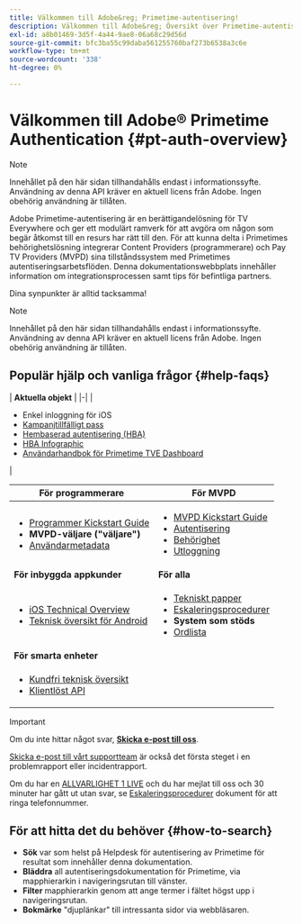 ```yaml
---
title: Välkommen till Adobe&reg; Primetime-autentisering!
description: Välkommen till Adobe&reg; Översikt över Primetime-autentisering
exl-id: a8b01469-3d5f-4a44-9ae8-06a68c29d56d
source-git-commit: bfc3ba55c99daba561255760baf273b6538a3c6e
workflow-type: tm+mt
source-wordcount: '338'
ht-degree: 0%

---
```


# Välkommen till Adobe® Primetime Authentication {#pt-auth-overview}

>[!NOTE]
>
>Innehållet på den här sidan tillhandahålls endast i informationssyfte. Användning av denna API kräver en aktuell licens från Adobe. Ingen obehörig användning är tillåten.

Adobe Primetime-autentisering är en berättigandelösning för TV Everywhere och ger ett modulärt ramverk för att avgöra om någon som begär åtkomst till en resurs har rätt till den. För att kunna delta i Primetimes behörighetslösning integrerar Content Providers (programmerare) och Pay TV Providers (MVPD) sina tillståndssystem med Primetimes autentiseringsarbetsflöden. Denna dokumentationswebbplats innehåller information om integrationsprocessen samt tips för befintliga partners.

Dina synpunkter är alltid tacksamma!

>[!NOTE]
>
>Innehållet på den här sidan tillhandahålls endast i informationssyfte. Användning av denna API kräver en aktuell licens från Adobe. Ingen obehörig användning är tillåten.

## Populär hjälp och vanliga frågor {#help-faqs}

| **Aktuella objekt** | |-| | <ul><li>Enkel inloggning för iOS</li><li>[Kampanjtillfälligt pass](/help/authentication/promotional-temp-pass.md)</li><li>[Hembaserad autentisering (HBA)](/help/authentication/home-based-authn-tve.md)</li><li>[HBA Infographic](https://dzf8vqv24eqhg.cloudfront.net/userfiles/258/326/ckfinder/files/AdobeNewsletterHBA.pdf)</li><li>[Användarhandbok för Primetime TVE Dashboard](/help/authentication/tve-dashboard-user-guide.md)</li></ul> |

| **För programmerare** | **För MVPD** |
|------------------------------------------------------------------------------|-------------------------------------------------------------------------------------------------|
| <ul><li>[Programmer Kickstart Guide](/help/authentication/programmer-kickstart-guide.md)</li><li>**MVPD-väljare (&quot;väljare&quot;)**</li><li>[Användarmetadata](/help/authentication/user-metadata.md)</li></ul> | <ul><li>[MVPD Kickstart Guide](/help/authentication/mvpd-kickstart-guide.md)</li><li>[Autentisering](/help/authentication/authn-usecase.md)</li><li>[Behörighet](/help/authentication/authz-usecase.md)</li><li>[Utloggning](/help/authentication/usecase-mvpd-logout.md)</li></ul> |
| **För inbyggda appkunder** | **För alla** |
| <ul><li>[iOS Technical Overview](/help/authentication/iostvos-sdk-overview.md)</li><li>[Teknisk översikt för Android](/help/authentication/android-sdk-overview.md)</li></ul> | <ul><li>[Tekniskt papper](/help/authentication/technical-paper.md)</li><li>[Eskaleringsprocedurer](/help/authentication/escalation-procedures.md)</li><li>**System som stöds**</li><li>[Ordlista](/help/authentication/glossary.md)</li></ul> |
| **För smarta enheter** |  |
| <ul><li>[Kundfri teknisk översikt](/help/authentication/rest-api-overview.md)</li><li>[Klientlöst API](/help/authentication/rest-api-reference.md)</li></ul> |  |

>[!IMPORTANT]
>
>Om du inte hittar något svar, [**Skicka e-post till oss**](mailto:tve-support@adobe.com).
>
>[Skicka e-post till vårt supportteam](mailto:tve-support@adobe.com) är också det första steget i en problemrapport eller incidentrapport.
>
>Om du har en [ALLVARLIGHET 1 LIVE](/help/authentication/escalation-procedures.md) och du har mejlat till oss och 30 minuter har gått ut utan svar, se [Eskaleringsprocedurer](/help/authentication/escalation-procedures.md) dokument för att ringa telefonnummer.


## För att hitta det du behöver {#how-to-search}

* **Sök** var som helst på Helpdesk för autentisering av Primetime för resultat som innehåller denna dokumentation.
* **Bläddra** all autentiseringsdokumentation för Primetime, via mapphierarkin i navigeringsrutan till vänster.
* **Filter** mapphierarkin genom att ange termer i fältet högst upp i navigeringsrutan.
* **Bokmärke** &quot;djuplänkar&quot; till intressanta sidor via webbläsaren.
